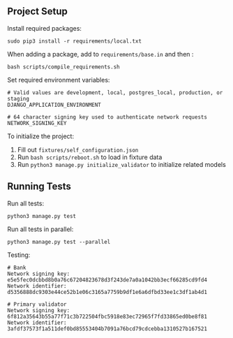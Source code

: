 ## Project Setup

Install required packages:
```
sudo pip3 install -r requirements/local.txt
```

When adding a package, add to `requirements/base.in` and then :
```
bash scripts/compile_requirements.sh
```

Set required environment variables:
```
# Valid values are development, local, postgres_local, production, or staging
DJANGO_APPLICATION_ENVIRONMENT

# 64 character signing key used to authenticate network requests
NETWORK_SIGNING_KEY
```

To initialize the project:
1. Fill out `fixtures/self_configuration.json`
2. Run `bash scripts/reboot.sh` to load in fixture data
3. Run `python3 manage.py initialize_validator` to initialize related models

## Running Tests

Run all tests:
```
python3 manage.py test
```

Run all tests in parallel:
```
python3 manage.py test --parallel
```

Testing:
```
# Bank
Network signing key: e5e5fec0dcbbd8b0a76c67204823678d3f243de7a0a1042bb3ecf66285cd9fd4
Network identifier: d5356888dc9303e44ce52b1e06c3165a7759b9df1e6a6dfbd33ee1c3df1ab4d1

# Primary validator
Network signing key: 6f812a35643b55a77f71c3b722504fbc5918e83ec72965f7fd33865ed0be8f81
Network identifier: 3afdf37573f1a511def0bd85553404b7091a76bcd79cdcebba1310527b167521
```
